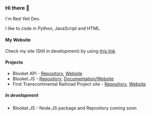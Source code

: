 ### Hi there 👋
I'm Red Yeti Dev.

I like to code in Python, JavaScript and HTML. 

#### My Website
Check my site (Still in development) by using [this link](https://redyetidev.github.io)

#### Projects
- Blooket API - [Repository](https://github.com/RedYetiDev/Blooket-API), [Website](https://redyetidev.github.io/Blooket-API)
- Blooket.JS - [Repository](https://github.com/RedYetiDev/blooket.js), [Documentation/Website](https://blooket.js.org)
- First Transcontinental Railroad Project site - [Repository](https://github.com/RedYetiDev/First-Transcontinental-Railroad), [Website](https://redyetidev.github.io/First-Transcontinental-Railroad)

##### In development
- Blooket.JS - Node.JS package and Repository coming soon
